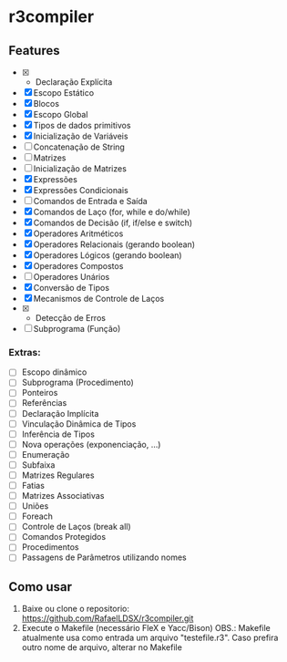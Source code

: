 # r3compiler

## Features

- [X] * Declaração Explícita
- [X] Escopo Estático
- [X] Blocos
- [X] Escopo Global
- [X] Tipos de dados primitivos
- [X] Inicialização de Variáveis
- [ ] Concatenação de String
- [ ] Matrizes
- [ ] Inicialização de Matrizes
- [X] Expressões
- [X] Expressões Condicionais
- [ ] Comandos de Entrada e Saída
- [X] Comandos de Laço (for, while e do/while)
- [X] Comandos de Decisão (if, if/else e switch)
- [X] Operadores Aritméticos
- [X] Operadores Relacionais (gerando boolean)
- [X] Operadores Lógicos (gerando boolean)
- [X] Operadores Compostos
- [ ] Operadores Unários
- [X] Conversão de Tipos
- [X] Mecanismos de Controle de Laços
- [X] * Detecção de Erros
- [ ] Subprograma (Função)

### Extras:

- [ ] Escopo dinâmico
- [ ] Subprograma (Procedimento)
- [ ] Ponteiros
- [ ] Referências
- [ ] Declaração Implícita
- [ ] Vinculação Dinâmica de Tipos
- [ ] Inferência de Tipos
- [ ] Nova operações (exponenciação, ...)
- [ ] Enumeração
- [ ] Subfaixa
- [ ] Matrizes Regulares
- [ ] Fatias
- [ ] Matrizes Associativas
- [ ] Uniões
- [ ] Foreach
- [ ] Controle de Laços (break all)
- [ ] Comandos Protegidos
- [ ] Procedimentos
- [ ] Passagens de Parâmetros utilizando nomes

## Como usar

1. Baixe ou clone o repositorio: https://github.com/RafaelLDSX/r3compiler.git
2. Execute o Makefile (necessário FleX e Yacc/Bison)
OBS.: Makefile atualmente usa como entrada um arquivo "testefile.r3". Caso prefira outro nome de arquivo, alterar no Makefile
